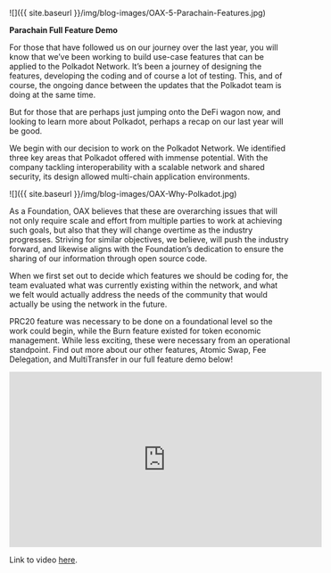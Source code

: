 ﻿---
layout: post
author: OAX Foundation
image: /img/blog-images/OAX-5-Parachain-Features.jpg
---

![]({{ site.baseurl }}/img/blog-images/OAX-5-Parachain-Features.jpg)

<b>Parachain Full Feature Demo</b>

For those that have followed us on our journey over the last year, you will know that we’ve been working to build use-case features that can be applied to the Polkadot Network. It’s been a journey of designing the features, developing the coding and of course a lot of testing. This, and of course, the ongoing dance between the updates that the Polkadot team is doing at the same time. 

But for those that are perhaps just jumping onto the DeFi wagon now, and looking to learn more about Polkadot, perhaps a recap on our last year will be good. 

We begin with our decision to work on the Polkadot Network. We identified three key areas that Polkadot offered with immense potential. With the company tackling interoperability with a scalable network and shared security, its design allowed multi-chain application environments. 

![]({{ site.baseurl }}/img/blog-images/OAX-Why-Polkadot.jpg)

As a Foundation, OAX believes that these are overarching issues that will not only require scale and effort from multiple parties to work at achieving such goals, but also that they will change overtime as the industry progresses. Striving for similar objectives, we believe, will push the industry forward, and likewise aligns with the Foundation’s dedication to ensure the sharing of our information through open source code.

When we first set out to decide which features we should be coding for, the team evaluated what was currently existing within the network, and what we felt would actually address the needs of the community that would actually be using the network in the future.

PRC20 feature was necessary to be done on a foundational level so the work could begin, while the Burn feature existed for token economic management. While less exciting, these were necessary from an operational standpoint. Find out more about our other features, Atomic Swap, Fee Delegation, and MultiTransfer in our full feature demo below!

<iframe width="560" height="315" src="https://www.youtube.com/embed/ndk0fn9lbFk" frameborder="0" allow="accelerometer; autoplay; clipboard-write; encrypted-media; gyroscope; picture-in-picture" allowfullscreen></iframe>

Link to video <a href="https://www.youtube.com/watch?v=ndk0fn9lbFk&feature=youtu.be">here</a>.

